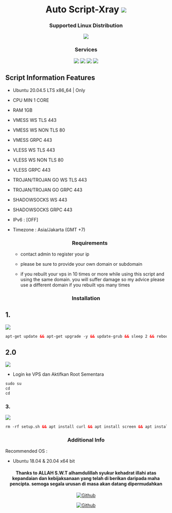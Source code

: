 <h1 align="center"> Auto Script-Xray <img src="https://img.shields.io/badge/Version-1.5-blue.svg"></h1>

<h3 align="center">Supported Linux Distribution</h3>
<p align="center">
  <a><img src="https://img.shields.io/badge/Support-Ubuntu-orange.svg"></a>
  
</p>
<h3 align="center">Services</h3>
<p align="center">
  <a><img src="https://img.shields.io/badge/Service-Vmess-success.svg"></a>
  <a><img src="https://img.shields.io/badge/Service-Vless-success.svg"></a>
  <a><img src="https://img.shields.io/badge/Service-Trojan-success.svg"></a>
  <a><img src="https://img.shields.io/badge/Service-Shadowshocks-success.svg"></a>
 </p>

## Script Information Features
- Ubuntu 20.04.5 LTS x86_64 | Only
- CPU MIN 1 CORE
- RAM 1GB
- VMESS WS TLS 443
- VMESS WS NON TLS 80
- VMESS GRPC 443
- VLESS WS TLS 443
- VLESS WS NON TLS 80
- VLESS GRPC 443
- TROJAN/TROJAN GO WS TLS 443
- TROJAN/TROJAN GO GRPC 443
- SHADOWSOCKS WS 443
- SHADOWSOCKS GRPC 443
- IPv6 : [OFF]
- Timezone : Asia/Jakarta (GMT +7)
  
  <h3 align="center">Requirements</h3>
  
  - contact admin to register your ip
  
  - please be sure to provide your own domain or subdomain
  
  - if you rebuilt your vps in 10 times or more while using this script and using the same domain. you will suffer damage so my advice please use a different domain if you rebuilt vps many times
  
<h3 align="center">Installation</h3>

## 1.
<img src="https://img.shields.io/badge/Update%20_&_%20Upgrade-green">

  ```html
apt-get update && apt-get upgrade -y && update-grub && sleep 2 && reboot
```

## 2.0
<img src="https://img.shields.io/badge/Login_Root%20VPS-green">

* Login ke VPS dan Aktifkan Root Sementara

  
```html
sudo su
cd
cd
```

### 3.

  <img src="https://img.shields.io/badge/Install_Layanan_Xray%20-green">


```html
rm -rf setup.sh && apt install curl && apt install screen && apt install shc && wget -q https://raw.githubusercontent.com/firdaus-rx/auto-installer-xray/main/setup.sh && chmod +x setup.sh && screen -S firdausinstall ./setup.sh
```

<h3 align="center">Additional Info</h3>
Recommended OS :

- Ubuntu 18.04 & 20.04 x64 bit


<h4 align="center">Thanks to ALLAH S.W.T alhamdulillah syukur kehadrat illahi atas kepandaian dan kebijaksanaan yang telah di berikan daripada maha pencipta. semoga segala urusan di masa akan datang dipermudahkan</h4>

<p align="center">
<a href="https://github.com/firdaus-rx"><img title="Github" src="https://img.shields.io/badge/Firdaus-brightgreen?style=for-the-badge&logo=github"></a>
  <p align="center">
<a href="https://t.me/firdaus_rx"><img title="Github" src="https://img.shields.io/badge/Telegram-2CA5E0?style=for-the-badge&logo=telegram&logoColor=white"></a>
